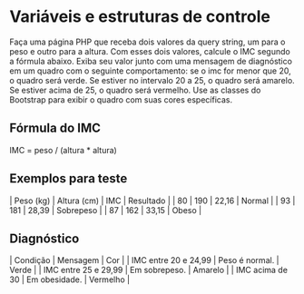 # Variáveis e estruturas de controle

Faça uma página PHP que receba dois valores da query string, um para o peso e outro para a altura. Com esses dois valores, calcule o IMC segundo a fórmula abaixo. Exiba seu valor junto com uma mensagem de diagnóstico em um quadro com o seguinte comportamento: se o imc for menor que 20, o quadro será verde. Se estiver no intervalo 20 a 25, o quadro será amarelo. Se estiver acima de 25, o quadro será vermelho. Use as classes do Bootstrap para exibir o quadro com suas cores específicas.

## Fórmula do IMC
IMC = peso / (altura * altura)

## Exemplos para teste

| Peso (kg) | Altura (cm) | IMC | Resultado |
| 80 | 190 | 22,16 | Normal |
| 93 | 181 | 28,39 | Sobrepeso | 
| 87 | 162 | 33,15 | Obeso  |

## Diagnóstico

| Condição | Mensagem | Cor | 
| IMC entre 20 e 24,99 | Peso é normal.  | Verde  | 
| IMC entre 25 e 29,99 | Em sobrepeso.  | Amarelo  | 
| IMC acima de 30 | Em obesidade. | Vermelho | 
